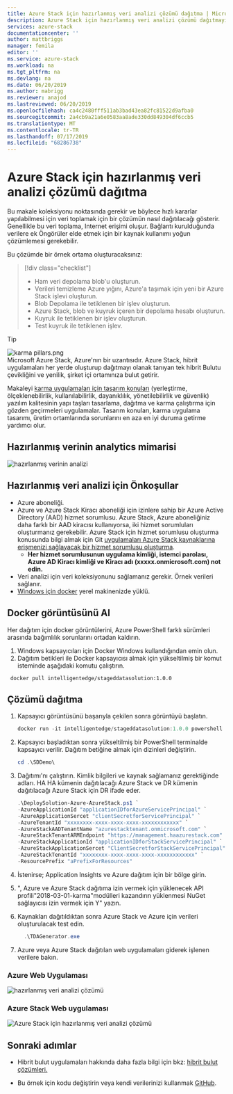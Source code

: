 ```yaml
---
title: Azure Stack için hazırlanmış veri analizi çözümü dağıtma | Microsoft Docs
description: Azure Stack için hazırlanmış veri analizi çözümü dağıtmayı öğrenin
services: azure-stack
documentationcenter: ''
author: mattbriggs
manager: femila
editor: ''
ms.service: azure-stack
ms.workload: na
ms.tgt_pltfrm: na
ms.devlang: na
ms.date: 06/20/2019
ms.author: mabrigg
ms.reviewer: anajod
ms.lastreviewed: 06/20/2019
ms.openlocfilehash: ca4c2480fff511ab3bad43ea82fc81522d9afba0
ms.sourcegitcommit: 2a4cb9a21a6e0583aa8ade330dd849304df6ccb5
ms.translationtype: MT
ms.contentlocale: tr-TR
ms.lasthandoff: 07/17/2019
ms.locfileid: "68286738"
---
```

# <a name="deploy-a-staged-data-analytics-solution-to-azure-stack"></a>Azure Stack için hazırlanmış veri analizi çözümü dağıtma

Bu makale koleksiyonu noktasında gerekir ve böylece hızlı kararlar yapılabilmesi için veri toplamak için bir çözümün nasıl dağıtılacağı gösterir. Genellikle bu veri toplama, Internet erişimi oluşur. Bağlantı kurulduğunda verilere ek Öngörüler elde etmek için bir kaynak kullanımı yoğun çözümlemesi gerekebilir.

Bu çözümde bir örnek ortama oluşturacaksınız:

> [!div class="checklist"]
> - Ham veri depolama blob'u oluşturun.
> - Verileri temizleme Azure yığını, Azure'a taşımak için yeni bir Azure Stack işlevi oluşturun.
> - Blob Depolama ile tetiklenen bir işlev oluşturun.
> - Azure Stack, blob ve kuyruk içeren bir depolama hesabı oluşturun.
> - Kuyruk ile tetiklenen bir işlev oluşturun.
> - Test kuyruk ile tetiklenen işlev.

> [!Tip]  
> ![karma pillars.png](./media/azure-stack-solution-cloud-burst/hybrid-pillars.png)  
> Microsoft Azure Stack, Azure'nın bir uzantısıdır. Azure Stack, hibrit uygulamaları her yerde oluşturup dağıtmayı olanak tanıyan tek hibrit Bulutu çevikliğini ve yenilik, şirket içi ortamınıza bulut getirir.  
> 
> Makaleyi [karma uygulamaları için tasarım konuları](azure-stack-edge-pattern-overview.md) (yerleştirme, ölçeklenebilirlik, kullanılabilirlik, dayanıklılık, yönetilebilirlik ve güvenlik) yazılım kalitesinin yapı taşları tasarlama, dağıtma ve karma çalıştırma için gözden geçirmeleri uygulamalar. Tasarım konuları, karma uygulama tasarımı, üretim ortamlarında sorunlarını en aza en iyi duruma getirme yardımcı olur.

## <a name="architecture-for-staged-data-analytics"></a>Hazırlanmış verinin analytics mimarisi

![hazırlanmış verinin analizi](media/azure-stack-solution-staged-data/image1.png)

## <a name="prerequisites-for-staged-data-analytics"></a>Hazırlanmış veri analizi için Önkoşullar

  - Azure aboneliği.
  - Azure ve Azure Stack Kiracı aboneliği için izinlere sahip bir Azure Active Directory (AAD) hizmet sorumlusu. Azure Stack, Azure aboneliğiniz daha farklı bir AAD kiracısı kullanıyorsa, iki hizmet sorumluları oluşturmanız gerekebilir. Azure Stack için hizmet sorumlusu oluşturma konusunda bilgi almak için Git [uygulamaları Azure Stack kaynaklarına erişmenizi sağlayacak bir hizmet sorumlusu oluşturma](https://docs.microsoft.com/azure-stack/user/azure-stack-create-service-principals).
      - **Her hizmet sorumlusunun uygulama kimliği, istemci parolası, Azure AD Kiracı kimliği ve Kiracı adı (xxxxx.onmicrosoft.com) not edin.**
  - Veri analizi için veri koleksiyonunu sağlamanız gerekir. Örnek verileri sağlanır.
  - [Windows için docker](https://docs.docker.com/docker-for-windows/) yerel makinenizde yüklü.

## <a name="get-the-docker-image"></a>Docker görüntüsünü Al

Her dağıtım için docker görüntülerini, Azure PowerShell farklı sürümleri arasında bağımlılık sorunlarını ortadan kaldırın.
1.  Windows kapsayıcıları için Docker Windows kullandığından emin olun.
2.  Dağıtım betikleri ile Docker kapsayıcısı almak için yükseltilmiş bir komut isteminde aşağıdaki komutu çalıştırın.

```
 docker pull intelligentedge/stageddatasolution:1.0.0
```

## <a name="deploy-the-solution"></a>Çözümü dağıtma

1.  Kapsayıcı görüntüsünü başarıyla çekilen sonra görüntüyü başlatın.

      ```powershell  
      docker run -it intelligentedge/stageddatasolution:1.0.0 powershell
      ```

2.  Kapsayıcı başladıktan sonra yükseltilmiş bir PowerShell terminalde kapsayıcı verilir. Dağıtım betiğine almak için dizinleri değiştirin.

      ```powershell  
      cd .\SDDemo\
      ```

3.  Dağıtımı'nı çalıştırın. Kimlik bilgileri ve kaynak sağlamanız gerektiğinde adları. HA HA kümenin dağıtılacağı Azure Stack ve DR kümenin dağıtılacağı Azure Stack için DR ifade eder.

      ```powershell
      .\DeploySolution-Azure-AzureStack.ps1 `
      -AzureApplicationId "applicationIDforAzureServicePrincipal" `
      -AzureApplicationSercet "clientSecretforServicePrincipal" `
      -AzureTenantId "xxxxxxxx-xxxx-xxxx-xxxx-xxxxxxxxxxxx" `
      -AzureStackAADTenantName "azurestacktenant.onmicrosoft.com" `
      -AzureStackTenantARMEndpoint "https://management.haazurestack.com" `
      -AzureStackApplicationId "applicationIDforStackServicePrincipal" `
      -AzureStackApplicationSercet "ClientSecretforStackServicePrincipal" `
      -AzureStackTenantId "xxxxxxxx-xxxx-xxxx-xxxx-xxxxxxxxxxxx" `
      -ResourcePrefix "aPrefixForResources"
      ```

1.  İstenirse; Application Insights ve Azure dağıtım için bir bölge girin.

2.  ", Azure ve Azure Stack dağıtıma izin vermek için yüklenecek API profili"2018-03-01-karma"modülleri kazandırın yüklenmesi NuGet sağlayıcısı izin vermek için Y" yazın.

3.  Kaynakları dağıtıldıktan sonra Azure Stack ve Azure için verileri oluşturulacak test edin.

    ```powershell  
      .\TDAGenerator.exe
    ```

4.  Azure veya Azure Stack dağıtılan web uygulamaları giderek işlenen verilere bakın.

### <a name="azure-web-app"></a>Azure Web Uygulaması
 
![hazırlanmış veri analizi çözümü](media/azure-stack-solution-staged-data/image2.png)
 
### <a name="azure-stack-web-app"></a>Azure Stack Web uygulaması
 
![Azure Stack için hazırlanmış veri analizi çözümü](media/azure-stack-solution-staged-data/image3.png)

## <a name="next-steps"></a>Sonraki adımlar

  - Hibrit bulut uygulamaları hakkında daha fazla bilgi için bkz: [hibrit bulut çözümleri.](https://aka.ms/azsdevtutorials)

  - Bu örnek için kodu değiştirin veya kendi verilerinizi kullanmak [GitHub](https://github.com/Azure-Samples/azure-intelligent-edge-patterns).
